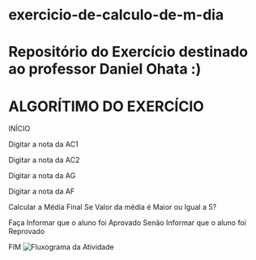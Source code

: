 # exercicio-de-calculo-de-m-dia

# Repositório do Exercício destinado ao professor Daniel Ohata :)

# ALGORÍTIMO DO EXERCÍCIO

INÍCIO

Digitar a nota da AC1 

Digitar a nota da AC2

Digitar a nota da AG

Digitar a nota da AF

Calcular a Média Final Se Valor da média é Maior ou Igual a 5? 

Faça Informar que o aluno foi Aprovado Senão Informar que o aluno foi Reprovado

FIM
![Fluxograma da Atividade](https://user-images.githubusercontent.com/103973644/169920280-405b171d-b46e-47f4-b870-3df82017bc17.jpg)
